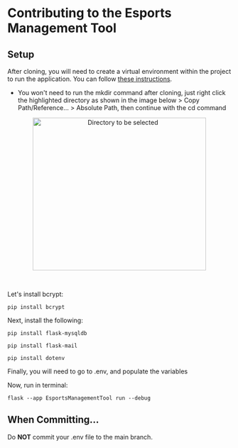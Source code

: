 # Contributing to the Esports Management Tool

## Setup
After cloning, you will need to create a virtual environment within the project to run the application. You can follow [these instructions](https://flask.palletsprojects.com/en/stable/installation/#create-an-environment).
- You won't need to run the mkdir command after cloning, just right click the highlighted directory as shown in the image below > Copy Path/Reference... > Absolute Path, then continue with the cd command
<p align="center">
  <img width="390" height="344" alt="Directory to be selected" src="https://github.com/user-attachments/assets/2f32993e-fd39-4dae-b629-e7a516eb3f91" />
</p>
<br />

Let's install bcrypt:
```console
pip install bcrypt
```

Next, install the following:
```console
pip install flask-mysqldb
```
```console
pip install flask-mail
```
```console
pip install dotenv
```

Finally, you will need to go to .env, and populate the variables

Now, run in terminal:
```console
flask --app EsportsManagementTool run --debug
```

## When Committing...

Do **NOT** commit your .env file to the main branch.

